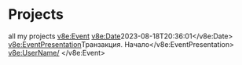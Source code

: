 # Projects
all my projects
	<v8e:Event>
		<v8e:Date>2023-08-18T20:36:01</v8e:Date>
		<v8e:EventPresentation>Транзакция. Начало</v8e:EventPresentation>
		<v8e:UserName/>
	</v8e:Event>
